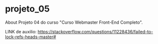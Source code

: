 # projeto_05
About Projeto 04 do curso "Curso Webmaster Front-End Completo".

LINK de auxilio: https://stackoverflow.com/questions/11228436/failed-to-lock-refs-heads-master#
